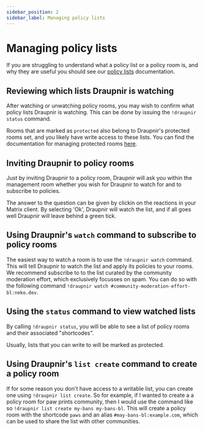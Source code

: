 ```yaml
---
sidebar_position: 2
sidebar_label: Managing policy lists
---
```


<!--
SPDX-FileCopyrightText: 2024 Gnuxie <Gnuxie@protonmail.com>

SPDX-License-Identifier: CC-BY-SA-4.0
-->

# Managing policy lists

If you are struggling to understand what a policy list or a policy
room is, and why they are useful you should see our [policy
lists](../concepts/policy-lists.md) documentation.

## Reviewing which lists Draupnir is watching

After watching or unwatching policy rooms, you may wish to confirm
what policy lists Draupnir is watching. This can be done by issuing
the `!draupnir status` command.

Rooms that are marked as `protected` also belong to Draupnir's
protected rooms set, and you likely have write access to these lists.
You can find the documentation for managing protected rooms
[here](./managing-protected-rooms.md).

## Inviting Draupnir to policy rooms

Just by inviting Draupnir to a policy room, Draupnir will ask you
within the management room whether you wish for Draupnir to watch for
and to subscribe to policies.

The answer to the question can be given by clickin on the reactions in
your Matrix client. By selecting 'Ok', Draupnir will watch the list,
and if all goes well Draupnir will leave behind a green tick.

## Using Draupnir's `watch` command to subscribe to policy rooms

The easiest way to watch a room is to use the `!draupnir watch`
command.  This will tell Draupnir to watch the list and apply its
policies to your rooms.  We recommend subscribe to to the list curated
by the community moderation effort, which exclusively focusses on
spam. You can do so with the following command `!draupnir watch
#community-moderation-effort-bl:neko.dev`.

## Using the `status` command to view watched lists

By calling `!draupnir status`, you will be able to see a list of
policy rooms and their associated "shortcodes".

Usually, lists that you can write to will be marked as protected.

## Using Draupnir's `list create` command to create a policy room

If for some reason you don't have access to a writable list, you can
create one using `!draupnir list create`. So for example, if I wanted
to create a a policy room for paw prints community, then I would use
the command like so `!draupnir list create my-bans my-bans-bl`. This
will create a policy room with the shortcode `paws` and an alias
`#may-bans-bl:example.com`, which can be used to share the list with
other communities.
